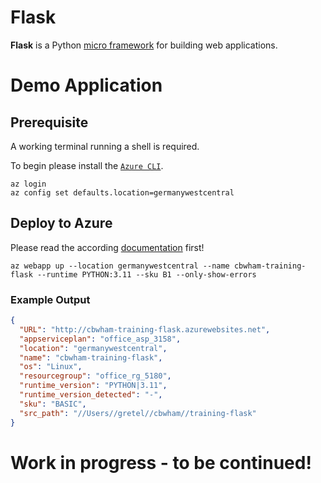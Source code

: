 # Flask

**Flask** is a Python [micro framework](https://flask.palletsprojects.com/en/3.0.x/) for building web applications.

# Demo Application

## Prerequisite

A working terminal running a shell is required.

To begin please install the [`Azure CLI`](https://learn.microsoft.com/en-us/cli/azure/install-azure-cli
).

```shell
az login
az config set defaults.location=germanywestcentral
```

## Deploy to Azure

Please read the according [documentation](https://learn.microsoft.com/en-us/azure/app-service/quickstart-python) first!

```shell
az webapp up --location germanywestcentral --name cbwham-training-flask --runtime PYTHON:3.11 --sku B1 --only-show-errors
```

### Example Output

```json
{
  "URL": "http://cbwham-training-flask.azurewebsites.net",
  "appserviceplan": "office_asp_3158",
  "location": "germanywestcentral",
  "name": "cbwham-training-flask",
  "os": "Linux",
  "resourcegroup": "office_rg_5180",
  "runtime_version": "PYTHON|3.11",
  "runtime_version_detected": "-",
  "sku": "BASIC",
  "src_path": "//Users//gretel//cbwham//training-flask"
}
```

# Work in progress - to be continued!
